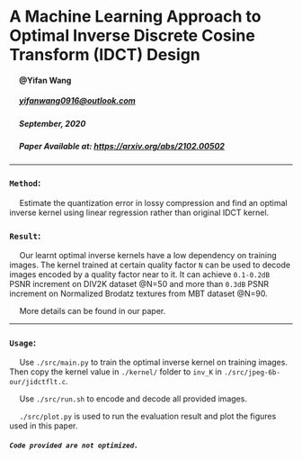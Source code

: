 # A Machine Learning Approach to Optimal Inverse Discrete Cosine Transform (IDCT) Design

#### &emsp; @Yifan Wang
##### &emsp; yifanwang0916@outlook.com 
##### &emsp; September, 2020 
##### &emsp; Paper Available at: https://arxiv.org/abs/2102.00502

***
### `Method`:
&emsp; Estimate the quantization error in lossy compression and find an optimal inverse kernel using linear regression rather than original IDCT kernel.
### `Result`:
&emsp; Our learnt optimal inverse kernels have a low dependency on training images. The kernel trained at certain quality factor `N` can be used to decode images encoded by a quality factor near to it. It can achieve `0.1-0.2dB` PSNR increment on DIV2K dataset @N=50 and more than `0.3dB` PSNR increment on Normalized Brodatz textures from MBT dataset @N=90. 

&emsp; More details can be found in our paper.

***
### `Usage`:
&emsp; Use `./src/main.py` to train the optimal inverse kernel on training images. Then copy the kernel value in `./kernel/` folder to `inv_K` in `./src/jpeg-6b-our/jidctflt.c`. 

&emsp; Use `./src/run.sh` to encode and decode all provided images. 

&emsp; `./src/plot.py` is used to run the evaluation result and plot the figures used in this paper. 

#####   `Code provided are not optimized. `



